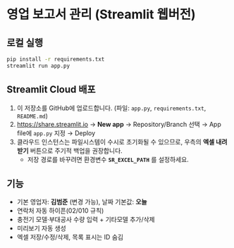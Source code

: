 
# 영업 보고서 관리 (Streamlit 웹버전)

## 로컬 실행
```bash
pip install -r requirements.txt
streamlit run app.py
```

## Streamlit Cloud 배포
1. 이 저장소를 GitHub에 업로드합니다. (파일: `app.py`, `requirements.txt`, `README.md`)
2. https://share.streamlit.io → **New app** → Repository/Branch 선택 → App file에 `app.py` 지정 → Deploy
3. 클라우드 인스턴스는 파일시스템이 수시로 초기화될 수 있으므로, 우측의 **엑셀 내려받기** 버튼으로 주기적 백업을 권장합니다.
   - 저장 경로를 바꾸려면 환경변수 **`SR_EXCEL_PATH`** 를 설정하세요.

## 기능
- 기본 영업자: **김범준** (변경 가능), 날짜 기본값: **오늘**
- 연락처 자동 하이픈(02/010 규칙)
- 충전기 모델·부대공사 수량 입력 + 기타모델 추가/삭제
- 미리보기 자동 생성
- 엑셀 저장/수정/삭제, 목록 표시는 ID 숨김
